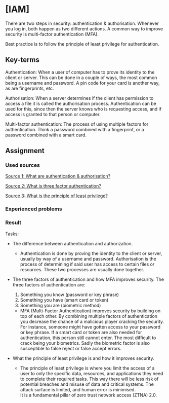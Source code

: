 # [IAM]
There are two steps in security: authentication & authorisation. Whenever you log in, both happen as two different actions. A common way to improve security is multi-factor authentication (MFA).

Best practice is to follow the principle of least privilege for authentication.

## Key-terms
Authentication: When a user of computer has to prove its identity to the client or server. This can be done in a couple of ways, the most common being a username and password. A pin code for your card is another way, as are fingerprints, etc.

Authorisation: When a server determines if the client has permission to access a file it is called the authorisation process. Authentication can be used for this, since then the server knows who is requesting access, and if access is granted to that person or computer.

Multi-factor authentication: The process of using multiple factors for authentication. Think a password combined with a fingerprint, or a password combined with a smart card.



## Assignment
### Used sources
[Source 1: What are authentication & authorisation?](https://www.bu.edu/tech/about/security-resources/bestpractice/auth/#:~:text=Authorization%20is%20a%20process%20by,is%20that%20is%20requesting%20access.)

[Source 2: What is three factor authentication?](https://www.pearsonitcertification.com/articles/article.aspx?p=1718488)

[Source 3: What is the principle of least privilege?](https://www.paloaltonetworks.com/cyberpedia/what-is-the-principle-of-least-privilege)

### Experienced problems

### Result
Tasks:

-	The difference between authentication and authorization.
    -   Authentication is done by proving the identity to the client or server, usually by way of a username and password. Authorisation is the process of determining if said user has access to certain files or resources. These two processes are usually done together.
-	The three factors of authentication and how MFA improves security.
The three factors of authentication are:
    1.	Something you know (password or key phrase)
    2.	Something you have (smart card or token)
    3.	Something you are (biometric method)  

    -   MFA (Multi-Factor Authentication) improves security by building on top of each other. By combining multiple factors of authentication you decrease the chance of a malicious player cracking the security. For instance, someone might have gotten access to your password or key phrase. If a smart card or token are also needed for authentication, this person still cannot enter. The most difficult to crack being your biometrics. Sadly the biometric factor is also susceptible to false reject or false accept errors.
-	What the principle of least privilege is and how it improves security.  

    -   The principle of least privilege is where you limit the access of a user to only the specific data, resources, and applications they need to complete their required tasks. This way there will be less risk of potential breaches and misuse of data and critical systems. The attack surface is limited, and human error is minimised.  
    It is a fundamental pillar of zero trust network access (ZTNA) 2.0.

